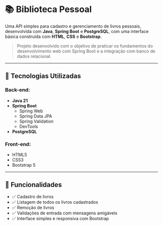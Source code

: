 # 📚 Biblioteca Pessoal

Uma API simples para cadastro e gerenciamento de livros pessoais, desenvolvida com **Java**, **Spring Boot** e **PostgreSQL**, com uma interface básica construída com **HTML**, **CSS** e **Bootstrap**.

> Projeto desenvolvido com o objetivo de praticar os fundamentos do desenvolvimento web com Spring Boot e a integração com banco de dados relacional.

---

## 🚀 Tecnologias Utilizadas

### Back-end:
- **Java 21**
- **Spring Boot**
  - Spring Web
  - Spring Data JPA
  - Spring Validation
  - DevTools
- **PostgreSQL**

### Front-end:
- HTML5
- CSS3
- Bootstrap 5

---

## 🧠 Funcionalidades

- ✅ Cadastro de livros
- ✅ Listagem de todos os livros cadastrados
- ✅ Remoção de livros
- ✅ Validações de entrada com mensagens amigáveis
- ✅ Interface simples e responsiva com Bootstrap







